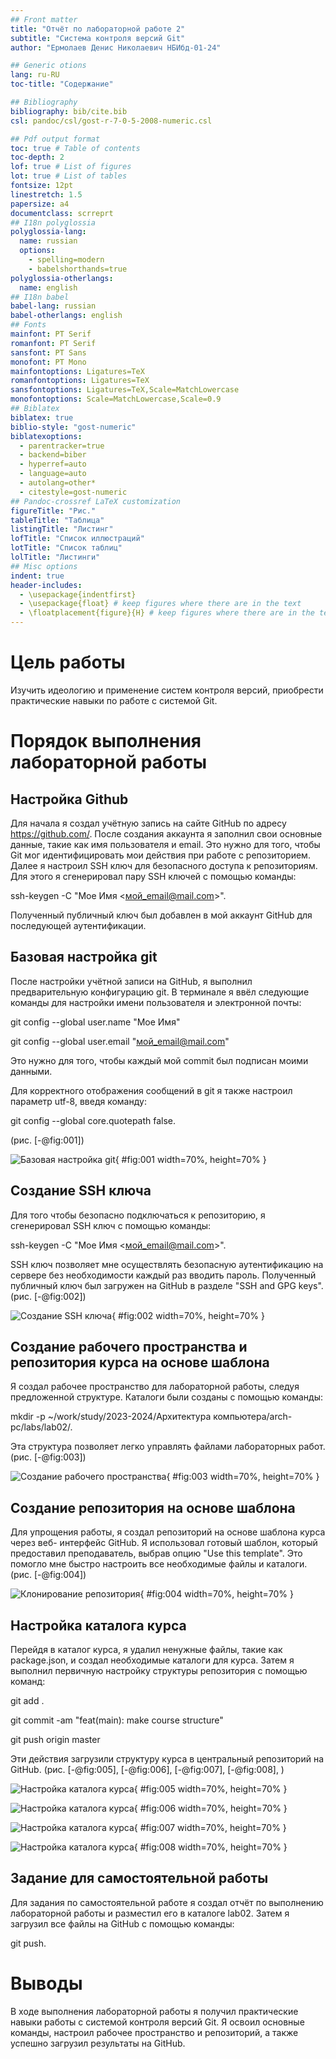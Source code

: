 ```yaml
---
## Front matter
title: "Отчёт по лабораторной работе 2"
subtitle: "Система контроля версий Git"
author: "Ермолаев Денис Николаевич НБИбд-01-24"

## Generic otions
lang: ru-RU
toc-title: "Содержание"

## Bibliography
bibliography: bib/cite.bib
csl: pandoc/csl/gost-r-7-0-5-2008-numeric.csl

## Pdf output format
toc: true # Table of contents
toc-depth: 2
lof: true # List of figures
lot: true # List of tables
fontsize: 12pt
linestretch: 1.5
papersize: a4
documentclass: scrreprt
## I18n polyglossia
polyglossia-lang:
  name: russian
  options:
	- spelling=modern
	- babelshorthands=true
polyglossia-otherlangs:
  name: english
## I18n babel
babel-lang: russian
babel-otherlangs: english
## Fonts
mainfont: PT Serif
romanfont: PT Serif
sansfont: PT Sans
monofont: PT Mono
mainfontoptions: Ligatures=TeX
romanfontoptions: Ligatures=TeX
sansfontoptions: Ligatures=TeX,Scale=MatchLowercase
monofontoptions: Scale=MatchLowercase,Scale=0.9
## Biblatex
biblatex: true
biblio-style: "gost-numeric"
biblatexoptions:
  - parentracker=true
  - backend=biber
  - hyperref=auto
  - language=auto
  - autolang=other*
  - citestyle=gost-numeric
## Pandoc-crossref LaTeX customization
figureTitle: "Рис."
tableTitle: "Таблица"
listingTitle: "Листинг"
lofTitle: "Список иллюстраций"
lotTitle: "Список таблиц"
lolTitle: "Листинги"
## Misc options
indent: true
header-includes:
  - \usepackage{indentfirst}
  - \usepackage{float} # keep figures where there are in the text
  - \floatplacement{figure}{H} # keep figures where there are in the text
---
```


# Цель работы

Изучить идеологию и применение систем контроля версий, приобрести практические навыки по работе с системой Git.

# Порядок выполнения лабораторной работы

## Настройка Github

Для начала я создал учётную запись на сайте GitHub по адресу https://github.com/. После создания аккаунта я заполнил свои основные данные, такие как имя пользователя и email. Это нужно для того, чтобы Git мог идентифицировать мои действия при работе с репозиторием.
Далее я настроил SSH ключ для безопасного доступа к репозиториям. Для этого я сгенерировал пару SSH ключей с помощью команды:

ssh-keygen -C "Мое Имя <мой_email@mail.com>".

Полученный публичный ключ был добавлен в мой аккаунт GitHub для последующей аутентификации.

## Базовая настройка git

После настройки учётной записи на GitHub, я выполнил предварительную конфигурацию git. В терминале я ввёл следующие команды для настройки имени пользователя и электронной почты:

git config --global user.name "Мое Имя"

git config --global user.email "мой_email@mail.com"

Это нужно для того, чтобы каждый мой commit был подписан моими данными.

Для корректного отображения сообщений в git я также настроил параметр utf-8, введя команду:

git config --global core.quotepath false.

(рис. [-@fig:001])

![Базовая настройка git](image/01.png){ #fig:001 width=70%, height=70% }

## Создание SSH ключа


Для того чтобы безопасно подключаться к репозиторию, я сгенерировал SSH ключ с помощью команды:

ssh-keygen -C "Мое Имя <мой_email@mail.com>".

SSH ключ позволяет мне осуществлять безопасную аутентификацию на сервере 
без необходимости каждый раз вводить пароль. 
Полученный публичный ключ был загружен на GitHub в 
разделе "SSH and GPG keys". (рис. [-@fig:002])

![Создание SSH ключа](image/02.png){ #fig:002 width=70%, height=70% }

## Создание рабочего пространства и репозитория курса на основе шаблона

Я создал рабочее пространство для лабораторной работы, следуя предложенной структуре. Каталоги были созданы с помощью команды:

mkdir -p ~/work/study/2023-2024/Архитектура компьютера/arch-pc/labs/lab02/. 

Эта структура позволяет легко управлять файлами лабораторных работ.(рис. [-@fig:003])

![Создание рабочего пространства](image/03.png){ #fig:003 width=70%, height=70% }

## Создание репозитория на основе шаблона

Для упрощения работы, я создал репозиторий на основе шаблона курса через 
веб- интерфейс GitHub. Я использовал готовый шаблон, который предоставил преподаватель, выбрав опцию "Use this template". 
Это помогло мне быстро настроить все необходимые файлы и каталоги.(рис. [-@fig:004])

![Клонирование репозитория](image/04.png){ #fig:004 width=70%, height=70% }

## Настройка каталога курса

Перейдя в каталог курса, я удалил ненужные файлы, такие как package.json, и создал необходимые каталоги для курса. 
Затем я выполнил первичную настройку структуры репозитория с помощью команд:

git add .

git commit -am "feat(main): make course structure" 

git push origin master

Эти действия загрузили структуру курса в центральный репозиторий на GitHub.
(рис. [-@fig:005], [-@fig:006], [-@fig:007], [-@fig:008], )

![Настройка каталога курса](image/05.png){ #fig:005 width=70%, height=70% }

![Настройка каталога курса](image/06.png){ #fig:006 width=70%, height=70% }

![Настройка каталога курса](image/07.png){ #fig:007 width=70%, height=70% }

![Настройка каталога курса](image/08.png){ #fig:008 width=70%, height=70% }

## Задание для самостоятельной работы

Для задания по самостоятельной работе я создал отчёт по выполнению лабораторной работы и разместил его в каталоге lab02. Затем я загрузил все файлы на GitHub с помощью команды:

git push.

# Выводы

В ходе выполнения лабораторной работы я получил практические навыки работы с системой контроля версий Git. Я освоил основные команды, настроил рабочее пространство и репозиторий, а также успешно загрузил результаты на GitHub.
